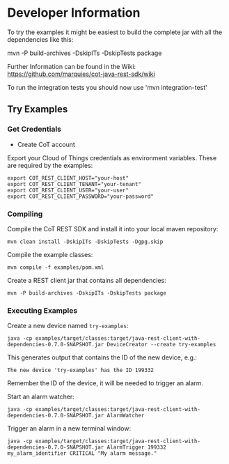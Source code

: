 # Developer Information

To try the examples it might be easiest to build the complete jar with all
the dependencies like this:

mvn -P build-archives -DskipITs -DskipTests package

Further Information can be found in the Wiki: https://github.com/marquies/cot-java-rest-sdk/wiki

To run the integration tests you should now use 'mvn integration-test'

## Try Examples ##

### Get Credentials ###

- Create CoT account

Export your Cloud of Things credentials as environment variables. These are required by the examples:

    export COT_REST_CLIENT_HOST="your-host"
    export COT_REST_CLIENT_TENANT="your-tenant"
    export COT_REST_CLIENT_USER="your-user"
    export COT_REST_CLIENT_PASSWORD="your-password"

### Compiling ###

Compile the CoT REST SDK and install it into your local maven repository:

    mvn clean install -DskipITs -DskipTests -Dgpg.skip

Compile the example classes:

    mvn compile -f examples/pom.xml

Create a REST client jar that contains all dependencies:

    mvn -P build-archives -DskipITs -DskipTests package

### Executing Examples ###

Create a new device named ``try-examples``:

    java -cp examples/target/classes:target/java-rest-client-with-dependencies-0.7.0-SNAPSHOT.jar DeviceCreator --create try-examples

This generates output that contains the ID of the new device, e.g.:

    The new device 'try-examples' has the ID 199332

Remember the ID of the device, it will be needed to trigger an alarm.

Start an alarm watcher:

    java -cp examples/target/classes:target/java-rest-client-with-dependencies-0.7.0-SNAPSHOT.jar AlarmWatcher

Trigger an alarm in a new terminal window:

    java -cp examples/target/classes:target/java-rest-client-with-dependencies-0.7.0-SNAPSHOT.jar AlarmTrigger 199332 my_alarm_identifier CRITICAL "My alarm message."